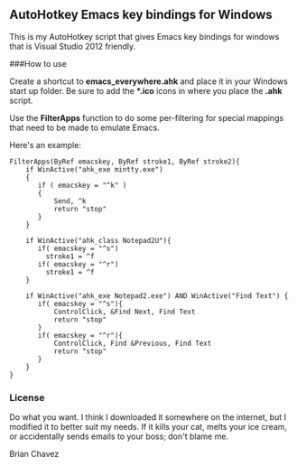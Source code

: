 ## AutoHotkey Emacs key bindings for Windows

This is my AutoHotkey script that gives Emacs key bindings for windows that is Visual Studio 2012 friendly.

###How to use

Create a shortcut to **emacs_everywhere.ahk** and place it in your Windows start up folder. Be sure to add the **\*.ico** icons in where you place the **.ahk** script.

Use the **FilterApps** function to do some per-filtering for special mappings that need to be made to emulate Emacs.

Here's an example:

```
FilterApps(ByRef emacskey, ByRef stroke1, ByRef stroke2){
    if WinActive("ahk_exe mintty.exe")
    {
       if ( emacskey = "^k" ) 
       {
           Send, ^k
           return "stop"
       }
    }

    if WinActive("ahk_class Notepad2U"){
       if( emacskey = "^s")
         stroke1 = ^f
       if( emacskey = "^r")
         stroke1 = ^f
    }
     
    if WinActive("ahk_exe Notepad2.exe") AND WinActive("Find Text") {
       if( emacskey = "^s"){
           ControlClick, &Find Next, Find Text
           return "stop"
       }
       if( emacskey = "^r"){
           ControlClick, Find &Previous, Find Text
           return "stop"
       }        
    }
}
```




### License

Do what you want. I think I downloaded it somewhere on the internet, but I modified it to better suit my needs. If it kills your cat, melts your ice cream, or accidentally sends emails to your boss; don't blame me.

Brian Chavez


